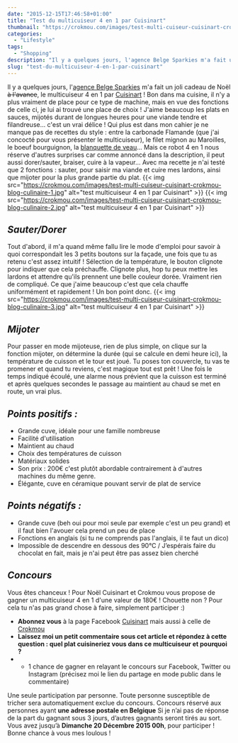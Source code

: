 ```yaml
---
date: "2015-12-15T17:46:58+01:00"
title: "Test du multicuiseur 4 en 1 par Cuisinart"
thumbnail: "https://crokmou.com/images/test-multi-cuiseur-cuisinart-crokmou-blog-culinaire.jpg"
categories:
  - "Lifestyle"
tags:
  - "Shopping"
description: "Il y a quelques jours, l'agence Belge Sparkies m'a fait un joli cadeau de Noël à l'avance, le multicuiseur 4 en 1 par Cuisinart ! "
slug: "test-du-multicuiseur-4-en-1-par-cuisinart"
---
```


Il y a quelques jours, l'[agence Belge Sparkies](http://www.sparkies.be/) m'a fait un joli cadeau de Noël <del>à l'avance</del>, le multicuiseur 4 en 1 par [Cuisinart](http://www.cuisinart.fr/cuisson-vapeur/msc600e/multicuiseur-4-en-1/) ! Bon dans ma cuisine, il n'y a plus vraiment de place pour ce type de machine, mais en vue des fonctions de celle ci, je lui ai trouvé une place de choix ! J'aime beaucoup les plats en sauces, mijotés durant de longues heures pour une viande tendre et filandreuse... c'est un vrai délice ! Qui plus est dans mon cahier je ne manque pas de recettes du style : entre la carbonade Flamande (que j'ai concocté pour vous présenter le multicuiseur), le filet mignon au Maroilles, le boeuf bourguignon, la [blanquette de veau](https://crokmou.com/2014/11/blanquette-de-veau-maison)... Mais ce robot 4 en 1 nous réserve d'autres surprises car comme annoncé dans la description, il peut aussi dorer/sauter, braiser, cuire à la vapeur... Avec ma recette je n'ai testé que 2 fonctions : sauter, pour saisir ma viande et cuire mes lardons, ainsi que mijoter pour la plus grande partie du plat. {{< img src="https://crokmou.com/images/test-multi-cuiseur-cuisinart-crokmou-blog-culinaire-1.jpg" alt="test multicuiseur 4 en 1 par Cuisinart" >}} {{< img src="https://crokmou.com/images/test-multi-cuiseur-cuisinart-crokmou-blog-culinaire-2.jpg" alt="test multicuiseur 4 en 1 par Cuisinart" >}}

## _Sauter/Dorer_

Tout d'abord, il m'a quand même fallu lire le mode d'emploi pour savoir à quoi correspondait les 3 petits boutons sur la façade, une fois que tu as retenu c'est assez intuitif ! Sélection de la température, le bouton clignote pour indiquer que cela préchauffe. Clignote plus, hop tu peux mettre les lardons et attendre qu'ils prennent une belle couleur dorée. Vraiment rien de compliqué. Ce que j'aime beaucoup c'est que cela chauffe uniformément et rapidement ! Un bon point donc. {{< img src="https://crokmou.com/images/test-multi-cuiseur-cuisinart-crokmou-blog-culinaire-3.jpg" alt="test multicuiseur 4 en 1 par Cuisinart" >}}

## _Mijoter_

Pour passer en mode mijoteuse, rien de plus simple, on clique sur la fonction mijoter, on détermine la durée (qui se calcule en demi heure ici), la température de cuisson et le tour est joué. Tu poses ton couvercle, tu vas te promener et quand tu reviens, c'est magique tout est prêt ! Une fois le temps indiqué écoulé, une alarme nous prévient que la cuisson est terminé et après quelques secondes le passage au maintient au chaud se met en route, un vrai plus.

## _Points positifs :_

*   Grande cuve, idéale pour une famille nombreuse
*   Facilité d'utilisation
*   Maintient au chaud
*   Choix des températures de cuisson
*   Matériaux solides
*   Son prix : 200€ c'est plutôt abordable contrairement à d'autres machines du même genre.
*   Élégante, cuve en céramique pouvant servir de plat de service

## _Points négatifs :_

*   Grande cuve (beh oui pour moi seule par exemple c'est un peu grand) et il faut bien l'avouer cela prend un peu de place
*   Fonctions en anglais (si tu ne comprends pas l'anglais, il te faut un dico)
*   Impossible de descendre en dessous des 90°C / J’espérais faire du chocolat en fait, mais je n'ai peut être pas assez bien cherché

## **_Concours_**

Vous êtes chanceux ! Pour Noël Cuisinart et Crokmou vous propose de gagner un multicuiseur 4 en 1 d'une valeur de 180€ ! Chouette non ? Pour cela tu n'as pas grand chose à faire, simplement participer :)

*   **Abonnez vous** à la page Facebook [Cuisinart](https://www.facebook.com/CuisinartFrance) mais aussi à celle de [Crokmou](https://www.facebook.com/crokmou.blog/)
*   **Laissez moi un petit commentaire sous cet article et répondez à cette question : quel plat cuisineriez vous dans ce multicuiseur et pourquoi ?**
*   + 1 chance de gagner en relayant le concours sur Facebook, Twitter ou Instagram (précisez moi le lien du partage en mode public dans le commentaire)

Une seule participation par personne. Toute personne susceptible de tricher sera automatiquement exclue du concours. Concours réservé aux personnes ayant **une adresse postale en Belgique** Si je n’ai pas de réponse de la part du gagnant sous 3 jours, d’autres gagnants seront tirés au sort. Vous avez jusqu’à **Dimanche 20 Décembre 2015 00h**, pour participer ! Bonne chance à vous mes loulous !